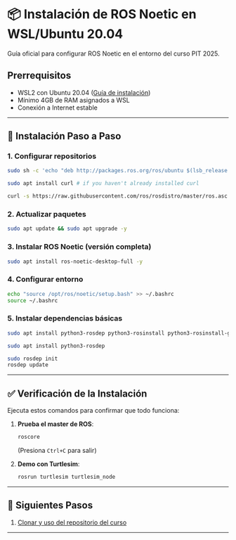# **📦 Instalación de ROS Noetic en WSL/Ubuntu 20.04**

Guía oficial para configurar ROS Noetic en el entorno del curso PIT 2025.

## **Prerrequisitos**
- WSL2 con Ubuntu 20.04 ([Guía de instalación](./Instalar_wsl.md))
- Mínimo 4GB de RAM asignados a WSL
- Conexión a Internet estable

---

## **🔧 Instalación Paso a Paso**

### **1. Configurar repositorios**
```bash
sudo sh -c 'echo "deb http://packages.ros.org/ros/ubuntu $(lsb_release -sc) main" > /etc/apt/sources.list.d/ros-latest.list'

sudo apt install curl # if you haven't already installed curl

curl -s https://raw.githubusercontent.com/ros/rosdistro/master/ros.asc | sudo apt-key add -
```

### **2. Actualizar paquetes**
```bash
sudo apt update && sudo apt upgrade -y
```

### **3. Instalar ROS Noetic (versión completa)**
```bash
sudo apt install ros-noetic-desktop-full -y
```

### **4. Configurar entorno**
```bash
echo "source /opt/ros/noetic/setup.bash" >> ~/.bashrc
source ~/.bashrc
```

### **5. Instalar dependencias básicas**
```bash
sudo apt install python3-rosdep python3-rosinstall python3-rosinstall-generator python3-wstool build-essential -y

sudo apt install python3-rosdep

sudo rosdep init
rosdep update
```

---

## **✅ Verificación de la Instalación**
Ejecuta estos comandos para confirmar que todo funciona:

1. **Prueba el master de ROS**:
   ```bash
   roscore
   ```
   (Presiona `Ctrl+C` para salir)

2. **Demo con Turtlesim**:
   ```bash
   rosrun turtlesim turtlesim_node
   ```
---

## **🚀 Siguientes Pasos**

1. [Clonar y uso del repositorio del curso](./uso_repositorio.md)

---
